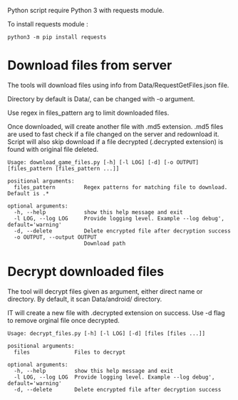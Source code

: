 Python script require Python 3 with requests module.

To install requests module : 

```
python3 -m pip install requests
```

# Download files from server

The tools will download files using info from Data/RequestGetFiles.json file. 

Directory by default is Data/, can be changed with -o argument. 

Use regex in files_pattern arg to limit downloaded files. 

Once downloaded, will create another file with .md5 extension. .md5 files are used to fast check if a file changed on the server and redownload it. Script will also skip download if a file decrypted (.decrypted extension) is found with original file deleted.

```
Usage: download_game_files.py [-h] [-l LOG] [-d] [-o OUTPUT] [files_pattern [files_pattern ...]]

positional arguments:
  files_pattern         Regex patterns for matching file to download. Default is .*

optional arguments:
  -h, --help            show this help message and exit
  -l LOG, --log LOG     Provide logging level. Example --log debug', default='warning'
  -d, --delete          Delete encrypted file after decryption success
  -o OUTPUT, --output OUTPUT
                        Download path
```

# Decrypt downloaded files

The tool will decrypt files given as argument, either direct name or directory. By default, it scan Data/android/ directory. 

IT will create a new file with .decrypted extension on success. Use -d flag to remove orginal file once decrypted.

```
Usage: decrypt_files.py [-h] [-l LOG] [-d] [files [files ...]]

positional arguments:
  files              Files to decrypt

optional arguments:
  -h, --help         show this help message and exit
  -l LOG, --log LOG  Provide logging level. Example --log debug', default='warning'
  -d, --delete       Delete encrypted file after decryption success
```
